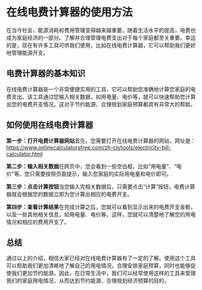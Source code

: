 在线电费计算器的使用方法
============

在当今社会，能源消耗和费用管理变得越来越重要。随着生活水平的提高，电费也成为家庭经济的一部分。了解并合理管理电费支出对于每个家庭都至关重要。幸运的是，现在有许多工具可供我们使用，比如在线电费计算器，它可以帮助我们更好地管理能源开支。

电费计算器的基本知识
----------

在线电费计算器是一个非常便捷实用的工具，它可以帮助您准确地计算您家庭的电费支出。该工具通过您输入相关数据，如用电量、电价等，就可以快速帮助您计算出您的电费开支情况。这对于节约能源、合理规划家庭预算都具有非常大的帮助。

如何使用在线电费计算器
-----------

**第一步：打开电费计算器网站**首先，您需要打开在线电费计算器的网站，网址是：<https://www.onlinecalculatorsfree.com/zh-cn/tools/electricity-bill-calculator.html>

**第二步：输入相关数据**在网页中，您会看到一些空白框，比如“用电量”、“电价”等。您只需要按照页面提示，输入您家庭的实际用电量和电价即可。

**第三步：点击计算按钮**当您输入完相关数据后，只需要点击“计算”按钮，电费计算器就会根据您的数据立即为您计算出相应的电费开支。

**第四步：查看计算结果**在完成计算之后，您就可以看到显示出来的电费开支金额，以及一些其他相关信息，如用电量、电价等。这样，您就可以清楚地了解您的用电情况和相应的费用开支了。

总结
--

通过以上的介绍，相信大家已经对在线电费计算器有了一定的了解。使用这个工具可以帮助我们更加清晰地了解自己的用电情况，合理安排家庭预算，同时也能够促使我们更加节约能源。因此，在日常生活中，我们可以经常使用这样的工具来管理我们的家庭用电情况，从而达到节约能源、合理规划经济预算的目的。